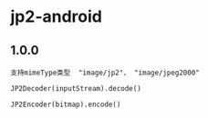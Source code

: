 # jp2-android


## 1.0.0

```
支持mimeType类型  "image/jp2"、 "image/jpeg2000"
```

```
JP2Decoder(inputStream).decode()

JP2Encoder(bitmap).encode()
```
